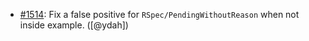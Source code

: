 - [#1514](https://github.com/rubocop/rubocop-rspec/issue/1514): Fix a false positive for `RSpec/PendingWithoutReason` when not inside example. ([@ydah])
